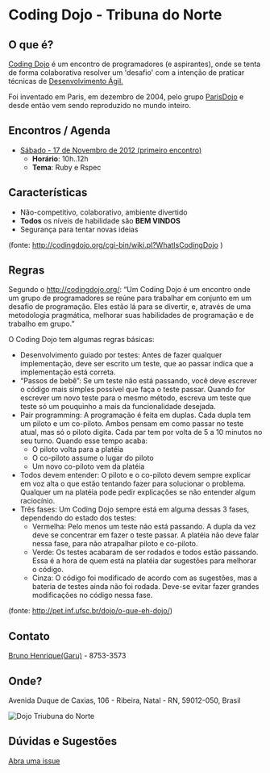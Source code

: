 Coding Dojo - Tribuna do Norte
===

O que é?
---

[Coding Dojo](http://codingdojo.org/) é um encontro de programadores (e aspirantes), onde se tenta de forma colaborativa resolver um 'desafio'
com a intenção de praticar técnicas de [Desenvolvimento Ágil.](http://pt.wikipedia.org/wiki/Desenvolvimento_%C3%A1gil_de_software)

Foi inventado em Paris, em dezembro de 2004, pelo grupo [ParisDojo](http://codingdojo.org/cgi-bin/wiki.pl?ParisDojo)
e desde então vem sendo reproduzido no mundo inteiro.

Encontros / Agenda
----

* [Sábado - 17 de Novembro de 2012 (primeiro encontro)](http://github.com/TribunaDoNorte/dojo/tree/master/17-nov-2012)
  - **Horário**: 10h..12h
  - **Tema**: Ruby e Rspec
 
Características
---
 * Não-competitivo, colaborativo, ambiente divertido
 * **Todos** os níveis de habilidade são **BEM VINDOS**
 * Segurança para tentar novas ideias
 
(fonte: http://codingdojo.org/cgi-bin/wiki.pl?WhatIsCodingDojo )

Regras
----

Segundo o http://codingdojo.org/: “Um Coding Dojo é um encontro onde um grupo de programadores se reúne para trabalhar em conjunto em um desafio de programação. Eles estão lá para se divertir, e, através de uma metodologia pragmática, melhorar suas habilidades de programação e de trabalho em grupo.”

O Coding Dojo tem algumas regras básicas:

* Desenvolvimento guiado por testes: Antes de fazer qualquer implementação, deve ser escrito um teste, que ao passar indica que a implementação está correta.
* “Passos de bebê”: Se um teste não está passando, você deve escrever o código mais simples possível que faça o teste passar. Quando for escrever um novo teste para o mesmo método, escreva um teste que teste só um pouquinho a mais da funcionalidade desejada.
* Pair programming: A programação é feita em duplas. Cada dupla tem um piloto e um co-piloto. Ambos pensam em como passar no teste atual, mas só o piloto digita. Cada par tem por volta de 5 a 10 minutos no seu turno. Quando esse tempo acaba:
    - O piloto volta para a platéia
    - O co-piloto assume o lugar do piloto
    - Um novo co-piloto vem da platéia
* Todos devem entender: O piloto e o co-piloto devem sempre explicar em voz alta o que estão tentando fazer para solucionar o problema. Qualquer um na platéia pode pedir explicações se não entender algum raciocínio.
* Três fases: Um Coding Dojo sempre está em alguma dessas 3 fases, dependendo do estado dos testes:
    - Vermelha: Pelo menos um teste não está passando. A dupla da vez deve se concentrar em fazer o teste passar. A platéia não deve falar nessa fase, para não atrapalhar piloto e co-piloto.
    - Verde: Os testes acabaram de ser rodados e todos estão passando. Essa é a hora de quem está na platéia dar sugestões para melhorar o código.
    - Cinza: O código foi modificado de acordo com as sugestões, mas a bateria de testes ainda não foi rodada. Deve-se evitar fazer grandes modificações no código nessa fase.

(fonte: http://pet.inf.ufsc.br/dojo/o-que-eh-dojo/)


Contato
----
[Bruno Henrique(Garu)](http://github.com/brunohenrique) - 8753-3573

Onde?
----

Avenida Duque de Caxias, 106 - Ribeira, Natal - RN, 59012-050, Brasil

![Dojo Triubuna do Norte](http://maps.googleapis.com/maps/api/staticmap?center=-5.776689,-35.203822&zoom=15&size=500x500&sensor=false&markers=color:green%7C%7C-5.776689,-35.203822)

Dúvidas e Sugestões
----
[Abra uma issue](https://github.com/TribunaDoNorte/dojo/issues)
